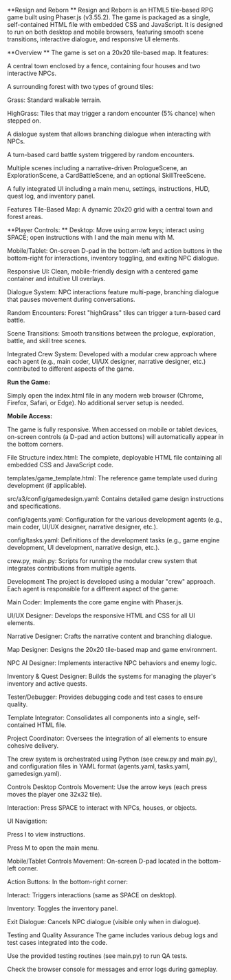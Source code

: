 **Resign and Reborn
**
Resign and Reborn is an HTML5 tile-based RPG game built using Phaser.js (v3.55.2). The game is packaged as a single, self-contained HTML file with embedded CSS and JavaScript. It is designed to run on both desktop and mobile browsers, featuring smooth scene transitions, interactive dialogue, and responsive UI elements.

**Overview
**
The game is set on a 20x20 tile-based map. It features:

A central town enclosed by a fence, containing four houses and two interactive NPCs.

A surrounding forest with two types of ground tiles:

Grass: Standard walkable terrain.

HighGrass: Tiles that may trigger a random encounter (5% chance) when stepped on.

A dialogue system that allows branching dialogue when interacting with NPCs.

A turn-based card battle system triggered by random encounters.

Multiple scenes including a narrative-driven PrologueScene, an ExplorationScene, a CardBattleScene, and an optional SkillTreeScene.

A fully integrated UI including a main menu, settings, instructions, HUD, quest log, and inventory panel.

Features
Tile-Based Map: A dynamic 20x20 grid with a central town and forest areas.

**Player Controls:
**
Desktop: Move using arrow keys; interact using SPACE; open instructions with I and the main menu with M.

Mobile/Tablet: On-screen D-pad in the bottom-left and action buttons in the bottom-right for interactions, inventory toggling, and exiting NPC dialogue.

Responsive UI: Clean, mobile-friendly design with a centered game container and intuitive UI overlays.

Dialogue System: NPC interactions feature multi-page, branching dialogue that pauses movement during conversations.

Random Encounters: Forest "highGrass" tiles can trigger a turn-based card battle.

Scene Transitions: Smooth transitions between the prologue, exploration, battle, and skill tree scenes.

Integrated Crew System: Developed with a modular crew approach where each agent (e.g., main coder, UI/UX designer, narrative designer, etc.) contributed to different aspects of the game.

**Run the Game:**

Simply open the index.html file in any modern web browser (Chrome, Firefox, Safari, or Edge). No additional server setup is needed.

**Mobile Access:**

The game is fully responsive. When accessed on mobile or tablet devices, on-screen controls (a D-pad and action buttons) will automatically appear in the bottom corners.

File Structure
index.html:
The complete, deployable HTML file containing all embedded CSS and JavaScript code.

templates/game_template.html:
The reference game template used during development (if applicable).

src/a3/config/gamedesign.yaml:
Contains detailed game design instructions and specifications.

config/agents.yaml:
Configuration for the various development agents (e.g., main coder, UI/UX designer, narrative designer, etc.).

config/tasks.yaml:
Definitions of the development tasks (e.g., game engine development, UI development, narrative design, etc.).

crew.py, main.py:
Scripts for running the modular crew system that integrates contributions from multiple agents.

Development
The project is developed using a modular "crew" approach. Each agent is responsible for a different aspect of the game:

Main Coder: Implements the core game engine with Phaser.js.

UI/UX Designer: Develops the responsive HTML and CSS for all UI elements.

Narrative Designer: Crafts the narrative content and branching dialogue.

Map Designer: Designs the 20x20 tile-based map and game environment.

NPC AI Designer: Implements interactive NPC behaviors and enemy logic.

Inventory & Quest Designer: Builds the systems for managing the player's inventory and active quests.

Tester/Debugger: Provides debugging code and test cases to ensure quality.

Template Integrator: Consolidates all components into a single, self-contained HTML file.

Project Coordinator: Oversees the integration of all elements to ensure cohesive delivery.

The crew system is orchestrated using Python (see crew.py and main.py), and configuration files in YAML format (agents.yaml, tasks.yaml, gamedesign.yaml).

Controls
Desktop Controls
Movement: Use the arrow keys (each press moves the player one 32x32 tile).

Interaction: Press SPACE to interact with NPCs, houses, or objects.

UI Navigation:

Press I to view instructions.

Press M to open the main menu.

Mobile/Tablet Controls
Movement: On-screen D-pad located in the bottom-left corner.

Action Buttons: In the bottom-right corner:

Interact: Triggers interactions (same as SPACE on desktop).

Inventory: Toggles the inventory panel.

Exit Dialogue: Cancels NPC dialogue (visible only when in dialogue).

Testing and Quality Assurance
The game includes various debug logs and test cases integrated into the code.

Use the provided testing routines (see main.py) to run QA tests.

Check the browser console for messages and error logs during gameplay.
